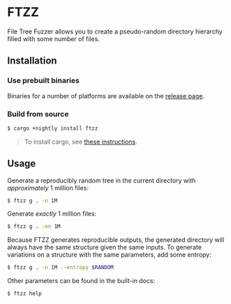 # FTZZ

File Tree Fuzzer allows you to create a pseudo-random directory hierarchy filled with some number of
files.

## Installation

### Use prebuilt binaries

Binaries for a number of platforms are available on the
[release page](https://github.com/SUPERCILEX/ftzz/releases).

### Build from source

```sh
$ cargo +nightly install ftzz
```

> To install cargo, see [these instructions](https://doc.rust-lang.org/cargo/getting-started/installation.html).

## Usage

Generate a reproducibly random tree in the current directory with *approximately* 1 million files:

```sh
$ ftzz g . -n 1M
```

Generate *exactly* 1 million files:

```sh
$ ftzz g . -en 1M
```

Because FTZZ generates reproducible outputs, the generated directory will always have the same
structure given the same inputs. To generate variations on a structure with the same parameters, add
some entropy:

```sh
$ ftzz g . -n 1M --entropy $RANDOM
```

Other parameters can be found in the built-in docs:

```sh
$ ftzz help
```
